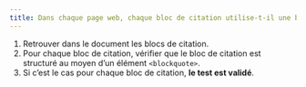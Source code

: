 ```yaml
---
title: Dans chaque page web, chaque bloc de citation utilise-t-il une balise `<blockquote>` ?
---
```


1. Retrouver dans le document les blocs de citation.
2. Pour chaque bloc de citation, vérifier que le bloc de citation est structuré au moyen d’un élément `<blockquote>`.
3. Si c’est le cas pour chaque bloc de citation, **le test est validé**.
